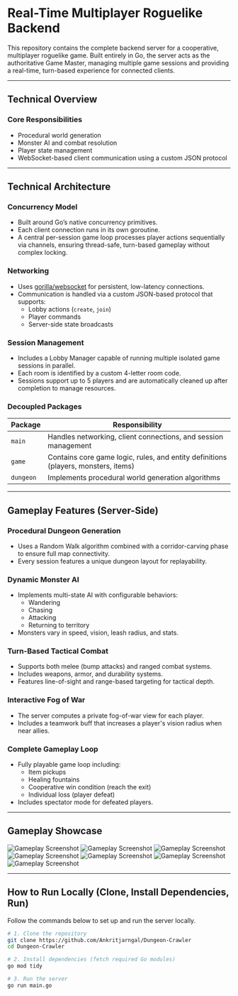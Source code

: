 # Real-Time Multiplayer Roguelike Backend

This repository contains the complete backend server for a cooperative, multiplayer roguelike game.
Built entirely in Go, the server acts as the authoritative Game Master, managing multiple game sessions and providing a real-time, turn-based experience for connected clients.

---

## Technical Overview

### Core Responsibilities
- Procedural world generation
- Monster AI and combat resolution
- Player state management
- WebSocket-based client communication using a custom JSON protocol

---

## Technical Architecture

### Concurrency Model
- Built around Go’s native concurrency primitives.
- Each client connection runs in its own goroutine.
- A central per-session game loop processes player actions sequentially via channels, ensuring thread-safe, turn-based gameplay without complex locking.

### Networking
- Uses [gorilla/websocket](https://github.com/gorilla/websocket) for persistent, low-latency connections.
- Communication is handled via a custom JSON-based protocol that supports:
  - Lobby actions (`create`, `join`)
  - Player commands
  - Server-side state broadcasts

### Session Management
- Includes a Lobby Manager capable of running multiple isolated game sessions in parallel.
- Each room is identified by a custom 4-letter room code.
- Sessions support up to 5 players and are automatically cleaned up after completion to manage resources.

### Decoupled Packages

| Package | Responsibility |
|----------|----------------|
| `main` | Handles networking, client connections, and session management |
| `game` | Contains core game logic, rules, and entity definitions (players, monsters, items) |
| `dungeon` | Implements procedural world generation algorithms |

---

## Gameplay Features (Server-Side)

### Procedural Dungeon Generation
- Uses a Random Walk algorithm combined with a corridor-carving phase to ensure full map connectivity.
- Every session features a unique dungeon layout for replayability.

### Dynamic Monster AI
- Implements multi-state AI with configurable behaviors:
  - Wandering
  - Chasing
  - Attacking
  - Returning to territory
- Monsters vary in speed, vision, leash radius, and stats.

### Turn-Based Tactical Combat
- Supports both melee (bump attacks) and ranged combat systems.
- Includes weapons, armor, and durability systems.
- Features line-of-sight and range-based targeting for tactical depth.

### Interactive Fog of War
- The server computes a private fog-of-war view for each player.
- Includes a teamwork buff that increases a player's vision radius when near allies.

### Complete Gameplay Loop
- Fully playable game loop including:
  - Item pickups
  - Healing fountains
  - Cooperative win condition (reach the exit)
  - Individual loss (player defeat)
- Includes spectator mode for defeated players.

---

## Gameplay Showcase

![Gameplay Screenshot](./githubImages/Screenshot%20from%202025-10-14%2013-27-05.png)
![Gameplay Screenshot](./githubImages/Screenshot%20from%202025-10-14%2013-27-19.png)
![Gameplay Screenshot](./githubImages/Screenshot%20from%202025-10-14%2013-28-29.png)
![Gameplay Screenshot](./githubImages/Screenshot%20from%202025-10-14%2013-29-12.png)
![Gameplay Screenshot](./githubImages/Screenshot%20from%202025-10-14%2013-31-09.png)
![Gameplay Screenshot](./githubImages/image.png)
![Gameplay Screenshot](./githubImages/Screenshot%20from%202025-10-14%2013-30-04.png)

---

## How to Run Locally (Clone, Install Dependencies, Run)

Follow the commands below to set up and run the server locally.

```bash
# 1. Clone the repository
git clone https://github.com/Ankritjarngal/Dungeon-Crawler
cd Dungeon-Crawler

# 2. Install dependencies (fetch required Go modules)
go mod tidy

# 3. Run the server
go run main.go
